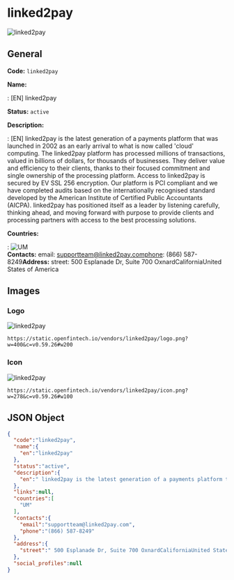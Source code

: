 
# linked2pay 
![linked2pay](https://static.openfintech.io/vendors/linked2pay/logo.png?w=400&c=v0.59.26#w200)  

## General 
 
**Code:** `linked2pay` 
 
**Name:** 
 
:	[EN] linked2pay 
 
**Status:** `active` 
 
**Description:** 
 
: [EN]  linked2pay is the latest generation of a payments platform that was launched in 2002 as an early arrival to what is now called 'cloud' computing. The linked2pay platform has processed millions of transactions, valued in billions of dollars, for thousands of businesses. They deliver value and efficiency to their clients, thanks to their focused commitment and single ownership of the processing platform. Access to linked2pay is secured by EV SSL 256 encryption. Our platform is PCI compliant and we have completed audits based on the internationally recognised standard developed by the American Institute of Certified Public Accountants (AICPA). linked2pay has positioned itself as a leader by listening carefully, thinking ahead, and moving forward with purpose to provide clients and processing partners with access to the best processing solutions.  
 
 
**Countries:** 
 
:	![UM](https://cdnjs.cloudflare.com/ajax/libs/flag-icon-css/3.3.0/flags/4x3/um.svg#w24)  
**Contacts:** 
email: supportteam@linked2pay.comphone: (866) 587-8249**Address:** 
street:  500 Esplanade Dr, Suite 700 OxnardCaliforniaUnited States of America  

## Images 

### Logo 
 
![linked2pay](https://static.openfintech.io/vendors/linked2pay/logo.png?w=400&c=v0.59.26#w200)  

```
https://static.openfintech.io/vendors/linked2pay/logo.png?w=400&c=v0.59.26#w200
```  

### Icon 
 
![linked2pay](https://static.openfintech.io/vendors/linked2pay/icon.png?w=278&c=v0.59.26#w100)  

```
https://static.openfintech.io/vendors/linked2pay/icon.png?w=278&c=v0.59.26#w100
```  

## JSON Object 

```json
{
  "code":"linked2pay",
  "name":{
    "en":"linked2pay"
  },
  "status":"active",
  "description":{
    "en":" linked2pay is the latest generation of a payments platform that was launched in 2002 as an early arrival to what is now called 'cloud' computing. The linked2pay\u00a0platform has processed millions of transactions, valued in billions of dollars, for thousands of businesses. They deliver value and efficiency to their clients, thanks to their focused commitment and single ownership of the processing platform.\u00a0Access to linked2pay is secured by EV SSL 256 encryption. Our platform is PCI compliant and we have completed audits based on the internationally\u00a0recognised\u00a0standard developed by the American Institute of Certified Public Accountants (AICPA).\u00a0linked2pay has positioned itself as a leader by listening carefully, thinking ahead, and moving forward with purpose to provide clients and processing partners with access to the best processing solutions. "
  },
  "links":null,
  "countries":[
    "UM"
  ],
  "contacts":{
    "email":"supportteam@linked2pay.com",
    "phone":"(866) 587-8249"
  },
  "address":{
    "street":" 500 Esplanade Dr, Suite 700 OxnardCaliforniaUnited States of America "
  },
  "social_profiles":null
}
```  
